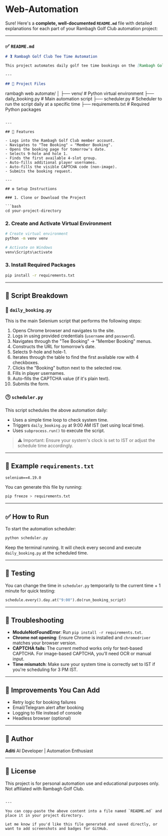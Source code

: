 # Web-Automation

Sure! Here's a **complete, well-documented `README.md`** file with detailed explanations for each part of your Rambagh Golf Club automation project:

---

### ✅ `README.md`

```markdown
# 🏌️ Rambagh Golf Club Tee Time Automation

This project automates daily golf tee time bookings on the [Rambagh Golf Club Jaipur](https://rambaghgolfclubjaipur.com/) website. It uses **Selenium WebDriver** to interact with the site, and a **Python scheduler script** to run the automation every day at 9:00 AM IST.

---

## 📁 Project Files

```

rambagh web automate/
│
├── venv/                   # Python virtual environment
├── daily\_booking.py        # Main automation script
├── scheduler.py            # Scheduler to run the script daily at a specific time
├── requirements.txt        # Required Python packages

````

---

## 📌 Features

- Logs into the Rambagh Golf Club member account.
- Navigates to "Tee Booking" → "Member Booking".
- Opens the booking page for tomorrow's date.
- Selects 9-hole and hole 1.
- Finds the first available 4-slot group.
- Auto-fills additional player usernames.
- Auto-fills the visible CAPTCHA code (non-image).
- Submits the booking request.

---

## ⚙️ Setup Instructions

### 1. Clone or Download the Project

```bash
cd your-project-directory
````

### 2. Create and Activate Virtual Environment

```bash
# Create virtual environment
python -m venv venv

# Activate on Windows
venv\Scripts\activate
```

### 3. Install Required Packages

```bash
pip install -r requirements.txt
```

---

## 📜 Script Breakdown

### 🐍 `daily_booking.py`

This is the main Selenium script that performs the following steps:

1. Opens Chrome browser and navigates to the site.
2. Logs in using provided credentials (`username` and `password`).
3. Navigates through the "Tee Booking" → "Member Booking" menus.
4. Constructs the URL for tomorrow’s date.
5. Selects 9-hole and hole-1.
6. Iterates through the table to find the first available row with 4 checkboxes.
7. Clicks the "Booking" button next to the selected row.
8. Fills in player usernames.
9. Auto-fills the CAPTCHA value (if it's plain text).
10. Submits the form.

### 🕒 `scheduler.py`

This script schedules the above automation daily:

* Uses a simple time loop to check system time.
* Triggers `daily_booking.py` at 9:00 AM IST (set using local time).
* Uses `subprocess.run()` to execute the script.

> ⚠️ Important: Ensure your system's clock is set to IST or adjust the schedule time accordingly.

---

## 🧾 Example `requirements.txt`

```txt
selenium==4.19.0
```

You can generate this file by running:

```bash
pip freeze > requirements.txt
```

---

## ✅ How to Run

To start the automation scheduler:

```bash
python scheduler.py
```

Keep the terminal running. It will check every second and execute `daily_booking.py` at the scheduled time.

---

## 🧪 Testing

You can change the time in `scheduler.py` temporarily to the current time + 1 minute for quick testing:

```python
schedule.every().day.at("9:00").do(run_booking_script)
```

---

## 🐞 Troubleshooting

* **ModuleNotFoundError**: Run `pip install -r requirements.txt`.
* **Chrome not opening**: Ensure Chrome is installed and `chromedriver` matches your browser version.
* **CAPTCHA fails**: The current method works only for text-based CAPTCHA. For image-based CAPTCHA, you’ll need OCR or manual input.
* **Time mismatch**: Make sure your system time is correctly set to IST if you're scheduling for 3 PM IST.

---

## 📌 Improvements You Can Add

* Retry logic for booking failures
* Email/Telegram alert after booking
* Logging to file instead of console
* Headless browser (optional)

---

## 👤 Author

**Aditi**
AI Developer | Automation Enthusiast

---

## 📝 License

This project is for personal automation use and educational purposes only. Not affiliated with Rambagh Golf Club.

```

---

You can copy-paste the above content into a file named `README.md` and place it in your project directory.

Let me know if you'd like this file generated and saved directly, or want to add screenshots and badges for GitHub.
```
